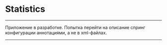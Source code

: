 # Statistics

---

Приложение в разработке. Попытка перейти на описание спринг конфигурации аннотациями, а не в xml-файлах.

---
